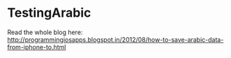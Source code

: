 TestingArabic
=============

Read the whole blog here:
http://programmingiosapps.blogspot.in/2012/08/how-to-save-arabic-data-from-iphone-to.html